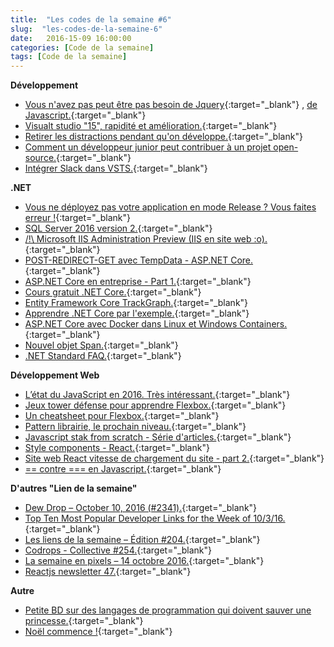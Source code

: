 ```yaml
---
title:  "Les codes de la semaine #6"
slug:  "les-codes-de-la-semaine-6"
date:   2016-15-09 16:00:00
categories: [Code de la semaine]
tags: [Code de la semaine]
---
```


**Développement**

- [Vous n'avez pas peut être pas besoin de Jquery](http://youmightnotneedjquery.com/){:target="_blank"} , [de Javascript.](http://youmightnotneedjs.com/){:target="_blank"}
- [Visualt studio "15", rapidité et amélioration.](https://blogs.msdn.microsoft.com/visualstudio/2016/10/14/improved-overall-visual-studio-15-responsiveness/){:target="_blank"}
- [Retirer les distractions pendant qu'on développe.](http://blog.jbrains.ca/permalink/avoid-distractions-while-programming){:target="_blank"}
- [Comment un développeur junior peut contribuer à un projet open-source.](https://dzone.com/articles/how-junior-developers-can-contribute-to-open-sourc){:target="_blank"}
- [Intégrer Slack dans VSTS.](http://www.c-sharpcorner.com/article/how-to-integrate-slack-with-vsts/){:target="_blank"}

**.NET**

- [Vous ne déployez pas votre application en mode Release ? Vous faites erreur !](https://frenchcoding.com/2016/10/14/vous-ne-deployez-pas-votre-application-en-mode-release-vous-faites-erreur/){:target="_blank"}
- [SQL Server 2016 version 2.](https://blogs.msdn.microsoft.com/bobsql/2016/10/03/the-sql-server-installer-version-2-just-install-it/){:target="_blank"}
- [/!\ Microsoft IIS Administration Preview (IIS en site web :o).](https://blogs.iis.net/adminapi/microsoft-iis-administration-api-preview){:target="_blank"}
- [POST-REDIRECT-GET avec TempData - ASP.NET Core.](http://andrewlock.net/post-redirect-get-using-tempdata-in-asp-net-core/){:target="_blank"}
- [ASP.NET Core en entreprise - Part 1.](http://odetocode.com/blogs/scott/archive/2016/10/11/asp-net-core-and-the-enterprise-part-1ndashframeworks.aspx){:target="_blank"}
- [Cours gratuit .NET Core.](https://www.asp.net/free-courses){:target="_blank"}
- [Entity Framework Core TrackGraph.](http://www.mikesdotnetting.com/Article/303/entity-framework-core-trackgraph-for-disconnected-data){:target="_blank"}
- [Apprendre .NET Core par l'exemple.](https://jonhilton.net/2016/10/12/learning-dotnet-core-by-example/){:target="_blank"}
- [ASP.NET Core avec Docker dans Linux et Windows Containers.](http://www.hanselman.com/blog/ExploringASPNETCoreWithDockerInBothLinuxAndWindowsContainers.aspx){:target="_blank"}
- [Nouvel objet Span<T>.](https://github.com/dotnet/corefxlab/blob/master/docs/Span.md){:target="_blank"}
- [.NET Standard FAQ.](https://github.com/dotnet/standard/blob/master/docs/faq.md#what-about-the-breaking-change-between-net-standard-1x-and-20){:target="_blank"}

**Développement Web**

- [L’état du JavaScript en 2016. Très intéressant.](http://stateofjs.com/){:target="_blank"}
- [Jeux tower défense pour apprendre Flexbox.](http://www.flexboxdefense.com/){:target="_blank"}
- [Un cheatsheet pour Flexbox.](http://jonibologna.com/flexbox-cheatsheet/){:target="_blank"}
- [Pattern librairie, le prochain niveau.](https://www.smashingmagazine.com/taking-pattern-libraries-next-level/){:target="_blank"}
- [Javascript stak from scratch - Série d'articles.](https://github.com/verekia/js-stack-from-scratch){:target="_blank"}
- [Style components - React.](https://github.com/styled-components/styled-components){:target="_blank"}
- [Site web React vitesse de chargement du site - part 2.](https://medium.com/@addyosmani/progressive-web-apps-with-react-js-part-2-page-load-performance-33b932d97cf2#.do8c4efnz){:target="_blank"}
- [== contre === en Javascript.](https://twitter.com/mven_/status/785511566540087297){:target="_blank"}

**D'autres "Lien de la semaine"**

- [Dew Drop – October 10, 2016 (#2341).](http://www.alvinashcraft.com/2016/10/10/dew-drop-october-10-2016-2341/){:target="_blank"}
- [Top Ten Most Popular Developer Links for the Week of 10/3/16.](http://www.lyalin.com/2016/10/10/top-ten-most-popular-developer-links-for-the-week-of-10316/){:target="_blank"}
- [Les liens de la semaine – Édition #204.](https://frenchcoding.com/2016/10/11/les-liens-de-la-semaine-edition-204/){:target="_blank"}
- [Codrops - Collective #254.](http://tympanus.net/codrops/collective/collective-254/){:target="_blank"}
- [La semaine en pixels – 14 octobre 2016.](https://blog.stephaniewalter.fr/semaine-pixels-14-octobre-2016/){:target="_blank"}
- [Reactjs newsletter 47.](http://reactjsnewsletter.com/issues/47){:target="_blank"}

**Autre**

- [Petite BD sur des langages de programmation qui doivent sauver une princesse.](https://toggl.com/programming-princess){:target="_blank"}
- [Noël commence !](https://twitter.com/SouthernHomo/status/785649366933442560){:target="_blank"}
